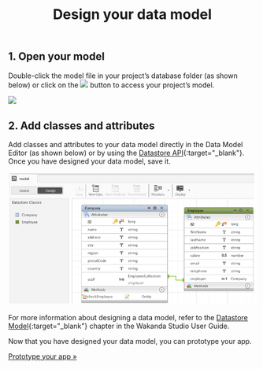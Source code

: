 ---
---

<header>
<h1>Design your data model</h1>
</header>

## 1. Open your model

Double-click the model file in your project’s database folder (as shown below) or click on the <img class="inline" src="img/model-designer-shortcut.png"> button to access your project’s model.

<img src="img/model-designer-explorer.png" />

## 2. Add classes and attributes

Add classes and attributes to your data model directly in the Data Model Editor (as shown below) or by using the [Datastore API](http://doc.wakanda.org/home2.en.html/Datastore/Datastore.100-588923.en.html){:target="_blank"}. Once you have designed your data model, save it.

<img src="img/model-designer.png" />

For more information about designing a data model, refer to the [Datastore Model](http://doc.wakanda.org/home2.en.html/Wakanda/0.v10/Datastore-Model.200-1102147.en.html#/Wakanda/0.v10/Datastore-Model.200-1102147.en.html){:target="_blank"} chapter in the Wakanda Studio User Guide.

Now that you have designed your data model, you can prototype your app.

[Prototype your app »](prototype.html)
